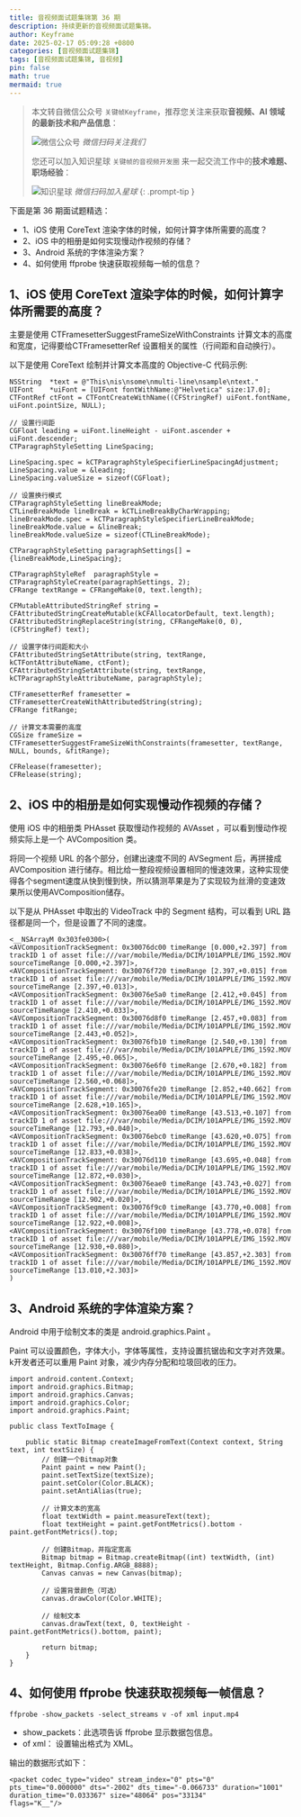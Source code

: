 ```yaml
---
title: 音视频面试题集锦第 36 期
description: 持续更新的音视频面试题集锦。
author: Keyframe
date: 2025-02-17 05:09:28 +0800
categories: [音视频面试题集锦]
tags: [音视频面试题集锦, 音视频]
pin: false
math: true
mermaid: true
---
```


> 本文转自微信公众号 `关键帧Keyframe`，推荐您关注来获取**音视频、AI 领域的最新技术和产品信息**：
>
>![微信公众号](assets/img/keyframe-mp.jpg)
>_微信扫码关注我们_
>
>您还可以加入知识星球 `关键帧的音视频开发圈` 来一起交流工作中的**技术难题、职场经验**：
>
>![知识星球](assets/img/keyframe-zsxq.png)
>_微信扫码加入星球_
{: .prompt-tip }



下面是第 36 期面试题精选：

- 1、iOS 使用 CoreText 渲染字体的时候，如何计算字体所需要的高度？
- 2、iOS 中的相册是如何实现慢动作视频的存储？
- 3、Android 系统的字体渲染方案？
- 4、如何使用 ffprobe 快速获取视频每一帧的信息？


## 1、iOS 使用 CoreText 渲染字体的时候，如何计算字体所需要的高度？ 

主要是使用 CTFramesetterSuggestFrameSizeWithConstraints 计算文本的高度和宽度，记得要给CTFramesetterRef 设置相关的属性（行间距和自动换行）。

以下是使用 CoreText 绘制并计算文本高度的 Objective-C 代码示例:

```objc
NSString  *text = @"This\nis\nsome\nmulti-line\nsample\ntext."
UIFont    *uiFont = [UIFont fontWithName:@"Helvetica" size:17.0];
CTFontRef ctFont = CTFontCreateWithName((CFStringRef) uiFont.fontName, uiFont.pointSize, NULL);

// 设置行间距
CGFloat leading = uiFont.lineHeight - uiFont.ascender + uiFont.descender;
CTParagraphStyleSetting LineSpacing;
    
LineSpacing.spec = kCTParagraphStyleSpecifierLineSpacingAdjustment;
LineSpacing.value = &leading;
LineSpacing.valueSize = sizeof(CGFloat);
    
// 设置换行模式
CTParagraphStyleSetting lineBreakMode;
CTLineBreakMode lineBreak = kCTLineBreakByCharWrapping;
lineBreakMode.spec = kCTParagraphStyleSpecifierLineBreakMode;
lineBreakMode.value = &lineBreak;
lineBreakMode.valueSize = sizeof(CTLineBreakMode);

CTParagraphStyleSetting paragraphSettings[] = {lineBreakMode,LineSpacing};

CTParagraphStyleRef  paragraphStyle = CTParagraphStyleCreate(paragraphSettings, 2);
CFRange textRange = CFRangeMake(0, text.length);

CFMutableAttributedStringRef string = CFAttributedStringCreateMutable(kCFAllocatorDefault, text.length);
CFAttributedStringReplaceString(string, CFRangeMake(0, 0), (CFStringRef) text);

// 设置字体行间距和大小
CFAttributedStringSetAttribute(string, textRange, kCTFontAttributeName, ctFont);
CFAttributedStringSetAttribute(string, textRange, kCTParagraphStyleAttributeName, paragraphStyle);

CTFramesetterRef framesetter = CTFramesetterCreateWithAttributedString(string);
CFRange fitRange;

// 计算文本需要的高度
CGSize frameSize = CTFramesetterSuggestFrameSizeWithConstraints(framesetter, textRange, NULL, bounds, &fitRange);

CFRelease(framesetter);
CFRelease(string);
```

## 2、iOS 中的相册是如何实现慢动作视频的存储？

使用 iOS 中的相册类 PHAsset 获取慢动作视频的 AVAsset ，可以看到慢动作视频实际上是一个 AVComposition 类。

将同一个视频 URL 的各个部分，创建出速度不同的 AVSegment 后，再拼接成 AVComposition 进行储存。相比给一整段视频设置相同的慢速效果，这种实现使得各个segment速度从快到慢到快，所以猜测苹果是为了实现较为丝滑的变速效果所以使用AVComposition储存。

以下是从 PHAsset 中取出的 VideoTrack 中的 Segment 结构，可以看到 URL 路径都是同一个，但是设置了不同的速度。

```
<__NSArrayM 0x303fe0300>(
<AVCompositionTrackSegment: 0x30076dc00 timeRange [0.000,+2.397] from trackID 1 of asset file:///var/mobile/Media/DCIM/101APPLE/IMG_1592.MOV sourceTimeRange [0.000,+2.397]>,
<AVCompositionTrackSegment: 0x30076f720 timeRange [2.397,+0.015] from trackID 1 of asset file:///var/mobile/Media/DCIM/101APPLE/IMG_1592.MOV sourceTimeRange [2.397,+0.013]>,
<AVCompositionTrackSegment: 0x30076e5a0 timeRange [2.412,+0.045] from trackID 1 of asset file:///var/mobile/Media/DCIM/101APPLE/IMG_1592.MOV sourceTimeRange [2.410,+0.033]>,
<AVCompositionTrackSegment: 0x30076d8f0 timeRange [2.457,+0.083] from trackID 1 of asset file:///var/mobile/Media/DCIM/101APPLE/IMG_1592.MOV sourceTimeRange [2.443,+0.052]>,
<AVCompositionTrackSegment: 0x30076fb10 timeRange [2.540,+0.130] from trackID 1 of asset file:///var/mobile/Media/DCIM/101APPLE/IMG_1592.MOV sourceTimeRange [2.495,+0.065]>,
<AVCompositionTrackSegment: 0x30076e6f0 timeRange [2.670,+0.182] from trackID 1 of asset file:///var/mobile/Media/DCIM/101APPLE/IMG_1592.MOV sourceTimeRange [2.560,+0.068]>,
<AVCompositionTrackSegment: 0x30076fe20 timeRange [2.852,+40.662] from trackID 1 of asset file:///var/mobile/Media/DCIM/101APPLE/IMG_1592.MOV sourceTimeRange [2.628,+10.165]>,
<AVCompositionTrackSegment: 0x30076ea00 timeRange [43.513,+0.107] from trackID 1 of asset file:///var/mobile/Media/DCIM/101APPLE/IMG_1592.MOV sourceTimeRange [12.793,+0.040]>,
<AVCompositionTrackSegment: 0x30076ebc0 timeRange [43.620,+0.075] from trackID 1 of asset file:///var/mobile/Media/DCIM/101APPLE/IMG_1592.MOV sourceTimeRange [12.833,+0.038]>,
<AVCompositionTrackSegment: 0x30076d110 timeRange [43.695,+0.048] from trackID 1 of asset file:///var/mobile/Media/DCIM/101APPLE/IMG_1592.MOV sourceTimeRange [12.872,+0.030]>,
<AVCompositionTrackSegment: 0x30076eae0 timeRange [43.743,+0.027] from trackID 1 of asset file:///var/mobile/Media/DCIM/101APPLE/IMG_1592.MOV sourceTimeRange [12.902,+0.020]>,
<AVCompositionTrackSegment: 0x30076f9c0 timeRange [43.770,+0.008] from trackID 1 of asset file:///var/mobile/Media/DCIM/101APPLE/IMG_1592.MOV sourceTimeRange [12.922,+0.008]>,
<AVCompositionTrackSegment: 0x30076f100 timeRange [43.778,+0.078] from trackID 1 of asset file:///var/mobile/Media/DCIM/101APPLE/IMG_1592.MOV sourceTimeRange [12.930,+0.080]>,
<AVCompositionTrackSegment: 0x30076ff70 timeRange [43.857,+2.303] from trackID 1 of asset file:///var/mobile/Media/DCIM/101APPLE/IMG_1592.MOV sourceTimeRange [13.010,+2.303]>
)
```




## 3、Android 系统的字体渲染方案？

Android 中用于绘制文本的类是 android.graphics.Paint 。

Paint 可以设置颜色，字体大小，字体等属性，支持设置抗锯齿和文字对齐效果。k开发者还可以重用 Paint 对象，减少内存分配和垃圾回收的压力。

```
import android.content.Context;
import android.graphics.Bitmap;
import android.graphics.Canvas;
import android.graphics.Color;
import android.graphics.Paint;

public class TextToImage {

    public static Bitmap createImageFromText(Context context, String text, int textSize) {
        // 创建一个Bitmap对象
        Paint paint = new Paint();
        paint.setTextSize(textSize);
        paint.setColor(Color.BLACK);
        paint.setAntiAlias(true);

        // 计算文本的宽高
        float textWidth = paint.measureText(text);
        float textHeight = paint.getFontMetrics().bottom - paint.getFontMetrics().top;

        // 创建Bitmap，并指定宽高
        Bitmap bitmap = Bitmap.createBitmap((int) textWidth, (int) textHeight, Bitmap.Config.ARGB_8888);
        Canvas canvas = new Canvas(bitmap);

        // 设置背景颜色（可选）
        canvas.drawColor(Color.WHITE);

        // 绘制文本
        canvas.drawText(text, 0, textHeight - paint.getFontMetrics().bottom, paint);

        return bitmap;
    }
}
```

## 4、如何使用 ffprobe 快速获取视频每一帧信息？

```
ffprobe -show_packets -select_streams v -of xml input.mp4
```

- show_packets：此选项告诉 ffprobe 显示数据包信息。
- of xml： 设置输出格式为 XML。

输出的数据形式如下：

```
<packet codec_type="video" stream_index="0" pts="0" pts_time="0.000000" dts="-2002" dts_time="-0.066733" duration="1001" duration_time="0.033367" size="48064" pos="33134" 
flags="K__"/>
```

